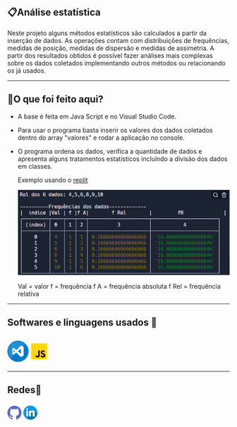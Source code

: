 <h2>📋Análise estatística </h2>

Neste projeto  alguns métodos estatísticos são calculados a partir da inserção de dados. As operações contam com distribuições de frequências, medidas de posição, medidas de dispersão e medidas de assimetria. A partir dos resultados obtidos é possível fazer análises mais complexas sobre os dados coletados implementando outros métodos ou relacionando os já usados. 



------

<h2>📌O que foi feito aqui?</h2>

* A base é feita  em Java Script  e no  Visual Studio Code.

* Para usar o programa basta inserir os valores dos dados coletados dentro do array "valores" e rodar a aplicação no console.

* O programa ordena os dados, verifica a quantidade de dados e apresenta alguns tratamentos estatísticos incluindo a divisão dos dados em classes. 

  Exemplo usando o <a href="https://replit.com/~">replit</a>

  <a href="https://replit.com/~"><img src="./ImagesReadMe/Exemplo.png"></a>

  Val = valor        f = frequência         f A  = frequência absoluta         f  Rel  = frequência relativa 

------

<h2>Softwares e linguagens usados 💾<h2>  



###   <a href="https://code.visualstudio.com/"><img src="./ImagesReadMe/vscode.png"></a><a href="https://www.javascript.com/"><img src="./ImagesReadMe/js.png"></a>



------

<h2>Redes📨</h2> 

### <a href="https://github.com/Aristimunho"><img src="./ImagesReadMe/github.png"></a>  <a href="https://www.linkedin.com/in/abra%C3%A3o-aristimunho-23a784223/"><img src="./ImagesReadMe/linkedin.png"></a>                                         









